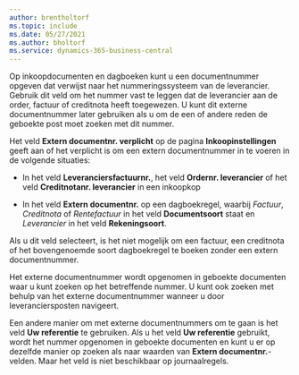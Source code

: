 ```yaml
---
author: brentholtorf
ms.topic: include
ms.date: 05/27/2021
ms.author: bholtorf
ms.service: dynamics-365-business-central
---
```


Op inkoopdocumenten en dagboeken kunt u een documentnummer opgeven dat verwijst naar het nummeringssysteem van de leverancier. Gebruik dit veld om het nummer vast te leggen dat de leverancier aan de order, factuur of creditnota heeft toegewezen. U kunt dit externe documentnummer later gebruiken als u om de een of andere reden de geboekte post moet zoeken met dit nummer.

Het veld **Extern documentnr. verplicht** op de pagina **Inkoopinstellingen** geeft aan of het verplicht is om een extern documentnummer in te voeren in de volgende situaties:

* In het veld **Leveranciersfactuurnr.**, het veld **Ordernr. leverancier** of het veld **Creditnotanr. leverancier** in een inkoopkop

* In het veld **Extern documentnr.** op een dagboekregel, waarbij *Factuur*, *Creditnota* of *Rentefactuur* in het veld **Documentsoort** staat en *Leverancier* in het veld **Rekeningsoort**.

Als u dit veld selecteert, is het niet mogelijk om een factuur, een creditnota of het bovengenoemde soort dagboekregel te boeken zonder een extern documentnummer.

Het externe documentnummer wordt opgenomen in geboekte documenten waar u kunt zoeken op het betreffende nummer. U kunt ook zoeken met behulp van het externe documentnummer wanneer u door leveranciersposten navigeert.

Een andere manier om met externe documentnummers om te gaan is het veld **Uw referentie** te gebruiken. Als u het veld **Uw referentie** gebruikt, wordt het nummer opgenomen in geboekte documenten en kunt u er op dezelfde manier op zoeken als naar waarden van **Extern documentnr.**-velden. Maar het veld is niet beschikbaar op journaalregels.
